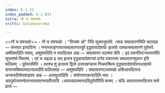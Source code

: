 ```yaml
---
index: 6.1.31
index_padded: 6.1.031
sutra: णौ च संश्चङोः
vritti: balamanorama

---
```

<<णौ च संश्चङोः>> - णौ च संश्चङोः । "विभाषा ओ" रिति सूत्रमनुवर्तते ।ष्यङ सम्प्रसारण॑मिति चातदाह —  सन्तपर इत्यादिना । नन्वन्तरङ्गत्वात्सम्प्रसारणात्पूर्वं वृद्ध्यायादेशयोः कृतयोः पश्चात्सम्प्रसारणे पूर्वरूपे अशीशवदिति स्यात्, अशूशवदिति न स्यादित्यत आह —  सम्प्रसारण तदाश्रयं चेति । इदं वचनंलिटभ्यासस्ये॑ति सूत्रभाष्ये स्थितम् । एवं च अइआ इ अत् इत्यत्र वृद्ध्यायादेशाभ्यां प्रागेव वकारस्य सम्प्रसारणमुकार इति फलितम् । पूर्वरूपमिति । ततश्च शु इत्यस्य द्वित्वे उत्तरखण्डस्य णिचमाश्रित्य वृद्ध्यावादेशयोरुपधाह्यस्वे सन्वत्त्वविषयत्वादभ्यासदीर्घे फलितमाह —  अशूशवदिति । सम्प्रसारणाऽभावपक्षे अशिआयदित्यत्र अभ्यास्दीर्घमाशङ्क्य आह —  अलघुत्वादिति । संयोगापरकत्वादिति भावः । अवपूर्वात्स्तम्भेण्र्यन्तादवष्टम्भयतीत्यादि ।अवाच्चालम्बनादविदूर्ययो॑रिति षत्वम् । चङि अवातस्तम्भदित्यत्र षत्वे प्राप्ते — 